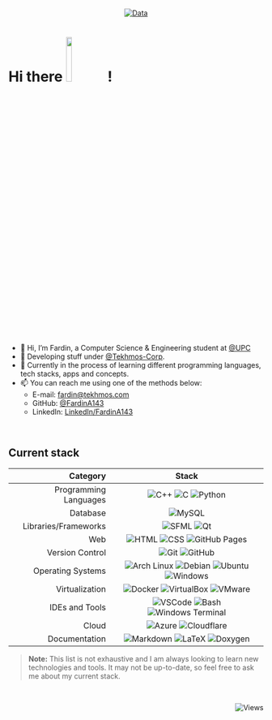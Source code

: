 <br>
<div align="center">
  
[![Data](https://github-profile-summary-cards.vercel.app/api/cards/profile-details?username=FardinA143&theme=github_dark)](https://github.com/FardinA143)
<br>
</div>

# Hi there <img src=https://cdn.betterttv.net/emote/656a01b4459bcb974d026ed1/3x.webp width=15%>  !

- 👋 Hi, I’m Fardin, a Computer Science & Engineering student at [@UPC](https://github.com/UPC)
- 💼 Developing stuff under [@Tekhmos-Corp](https://github.com/Tekhmos-Corp).
- 📖 Currently in the process of learning different programming languages, tech stacks, apps and concepts.
- 📫 You can reach me using one of the methods below:
	- E-mail: fardin@tekhmos.com
	-  GitHub: [@FardinA143](https://github.com/FardinA143)
	- LinkedIn: [LinkedIn/FardinA143](https://linkedin.com/in/FardinA143)
<br>

## Current stack
<div align="center">
 
| Category | Stack | 
|--:|:---:|
|Programming Languages|![C++](https://img.shields.io/badge/c++-%2300599C.svg?style=for-the-badge&logo=c%2B%2B&logoColor=white) ![C](https://img.shields.io/badge/c-%2300599C.svg?style=for-the-badge&logo=c&logoColor=white) ![Python](https://img.shields.io/badge/python-3670A0?style=for-the-badge&logo=python&logoColor=ffffff) |
|Database|![MySQL](https://img.shields.io/badge/mysql-%2300f.svg?style=for-the-badge&logo=mysql&logoColor=white) |
| Libraries/Frameworks | ![SFML](https://img.shields.io/badge/SFML-8CC445?style=for-the-badge&logo=sfml&logoColor=white) ![Qt](https://img.shields.io/badge/Qt-41CD52?style=for-the-badge&logo=Qt&logoColor=white) |
| Web | ![HTML](https://img.shields.io/badge/HTML-E34F26?style=for-the-badge&logo=html5&logoColor=white) ![CSS](https://img.shields.io/badge/CSS-1572B6?style=for-the-badge&logo=css3&logoColor=white) ![GitHub Pages](https://img.shields.io/badge/GitHub_Pages-181717?style=for-the-badge&logo=github&logoColor=white) |
| Version Control | ![Git](https://img.shields.io/badge/Git-F05032?style=for-the-badge&logo=git&logoColor=white) ![GitHub](https://img.shields.io/badge/GitHub-181717?style=for-the-badge&logo=github&logoColor=white) |
| Operating Systems | ![Arch Linux](https://img.shields.io/badge/Arch_Linux-1793D1?style=for-the-badge&logo=arch-linux&logoColor=white) ![Debian](https://img.shields.io/badge/Debian-A81D33?style=for-the-badge&logo=debian&logoColor=white) ![Ubuntu](https://img.shields.io/badge/Ubuntu-E95420?style=for-the-badge&logo=ubuntu&logoColor=white) ![Windows](https://img.shields.io/badge/Windows-0078D6?style=for-the-badge&logo=windows&logoColor=white) |
|Virtualization| ![Docker](https://img.shields.io/badge/Docker-2496ED?style=for-the-badge&logo=docker&logoColor=white) ![VirtualBox](https://img.shields.io/badge/VirtualBox-183A61?style=for-the-badge&logo=virtualbox&logoColor=white) ![VMware](https://img.shields.io/badge/VMware-607078?style=for-the-badge&logo=vmware&logoColor=white) |
|IDEs and Tools| ![VSCode](https://img.shields.io/badge/Visual_Studio_Code-0078d7?style=for-the-badge&logo=visual-studio-code&logoColor=white) ![Bash](https://img.shields.io/badge/Bash-4EAA25?style=for-the-badge&logo=gnu-bash&logoColor=white) ![Windows Terminal](https://img.shields.io/badge/Windows_Terminal-4D4D4D?style=for-the-badge&logo=windows-terminal&logoColor=white) |
|Cloud| ![Azure](https://img.shields.io/badge/Microsoft_Azure-0089D6?style=for-the-badge&logo=microsoft-azure&logoColor=white) ![Cloudflare](https://img.shields.io/badge/Cloudflare-F38020?style=for-the-badge&logo=cloudflare&logoColor=white) |
|Documentation| ![Markdown](https://img.shields.io/badge/Markdown-000000?style=for-the-badge&logo=markdown&logoColor=white) ![LaTeX](https://img.shields.io/badge/LaTeX-008080?style=for-the-badge&logo=latex&logoColor=white) ![Doxygen](https://img.shields.io/badge/Doxygen-000000?style=for-the-badge&logo=doxygen&logoColor=white) |
</div>

> **Note:** This list is not exhaustive and I am always looking to learn new technologies and tools. It may not be up-to-date, so feel free to ask me about my current stack.

<br>
<div align="right">

![Views](https://img.shields.io/endpoint?url=https%3A%2F%2Fhits.dwyl.com%2FFardinA143%2FFardinA143.json&style=for-the-badge&label=Views&labelColor=black&color=blue)
</div>



